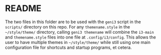 # README

The two files in this folder are to be used with the `geni3` script in the `scripts/` directory on this repo. For any `themename.style` in the `~/style/theme/` directory, calling `geni3 themename` will combine the `i3-main` and `themename.style` files into one file at `.config/i3/config`.
This allows the user to have multiple themes in `~/style/theme/` while still using one main configuration file for shortcuts and startup programs, et cetera.
